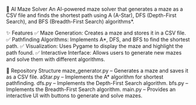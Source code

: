 🧩 AI Maze Solver
An AI-powered maze solver that generates a maze as a CSV file and finds the shortest path using A (A-Star), DFS (Depth-First Search), and BFS (Breadth-First Search) algorithms*.

✨ Features
✅ Maze Generation: Creates a maze and stores it in a CSV file.
✅ Pathfinding Algorithms: Implements A*, DFS, and BFS to find the shortest path.
✅ Visualization: Uses Pygame to display the maze and highlight the path found.
✅ Interactive Interface: Allows users to generate new mazes and solve them with different algorithms.

📂 Repository Structure
maze_generator.py – Generates a maze and saves it as a CSV file.
aStar.py – Implements the A* algorithm for shortest pathfinding.
dfs.py – Implements the Depth-First Search algorithm.
bfs.py – Implements the Breadth-First Search algorithm.
main.py – Provides an interactive UI with buttons to generate and solve mazes.
